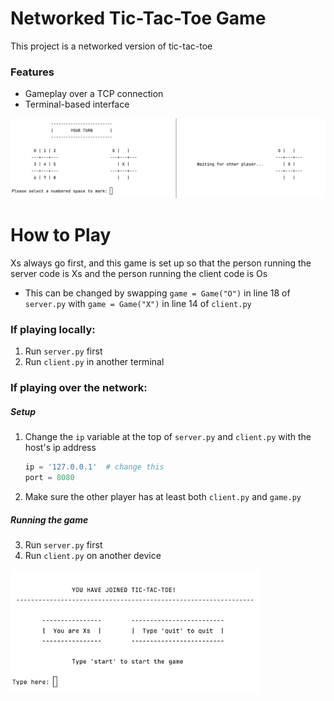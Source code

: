 # Networked Tic-Tac-Toe Game
This project is a networked version of tic-tac-toe

### Features
- Gameplay over a TCP connection
- Terminal-based interface

![](images/game.png)

# How to Play
Xs always go first, and this game is set up so that the person running the server code is Xs and the person running the client code is Os
- This can be changed by swapping `game = Game("O")` in line 18 of `server.py` with `game = Game("X")` in line 14 of `client.py`

### If playing locally:
1. Run `server.py` first
2. Run `client.py` in another terminal

### If playing over the network:

##### Setup
1. Change the `ip` variable at the top of `server.py` and `client.py` with the host's ip address
    ````python
    ip = '127.0.0.1'  # change this
    port = 8080
    ````
2. Make sure the other player has at least both `client.py` and `game.py`

##### Running the game
3. Run `server.py` first
4. Run `client.py` on another device

<img src="images/start.png" width="400px">
